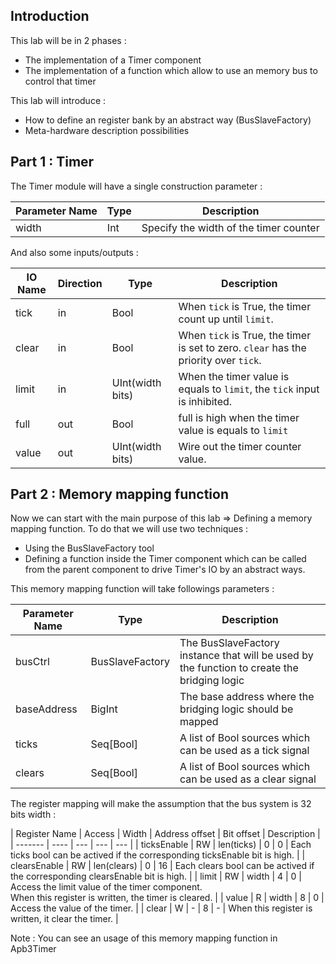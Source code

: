 ## Introduction
This lab will be in 2 phases :

- The implementation of a Timer component
- The implementation of a function which allow to use an memory bus to control that timer

This lab will introduce :
- How to define an register bank by an abstract way (BusSlaveFactory)
- Meta-hardware description possibilities

## Part 1 : Timer

The Timer module will have a single construction parameter :

| Parameter Name  |  Type  | Description |
| ------- | ---- | ---- |
| width | Int | Specify the width of the timer counter |

And also some inputs/outputs :

| IO Name  | Direction | Type  | Description |
| ------- | ---- | ---- | ---- |
| tick | in | Bool | When `tick` is True, the timer count up until `limit`. |
| clear | in | Bool | When `tick` is True, the timer is set to zero. `clear` has the priority over `tick`. |
| limit | in |  UInt(width bits) | When the timer value is equals to `limit`, the `tick` input is inhibited. |
| full | out | Bool | full is high when the timer value is equals to `limit`  |
| value | out | UInt(width bits)  | Wire out the timer counter value. |


## Part 2 : Memory mapping function
Now we can start with the main purpose of this lab => Defining a memory mapping function. To do that we will use two techniques :

- Using the BusSlaveFactory tool
- Defining a function inside the Timer component which can be called from the parent component to drive Timer's IO by an abstract ways.

This memory mapping function will take followings parameters :

| Parameter Name  |  Type  | Description |
| ------- | ---- | ---- |
| busCtrl | BusSlaveFactory | The BusSlaveFactory instance that will be used by the function to create the bridging logic |
| baseAddress | BigInt | The base address where the bridging logic should be mapped |
| ticks | Seq[Bool] | A list of Bool sources which can be used as a tick signal |
| clears | Seq[Bool] | A list of Bool sources which can be used as a clear signal|

The register mapping will make the assumption that the bus system is 32 bits width :

| Register Name | Access | Width | Address offset | Bit offset |  Description |
| ------- | ---- | --- | --- | --- |
| ticksEnable | RW | len(ticks) | 0 | 0 | Each ticks bool can be actived if the corresponding ticksEnable bit is high. |
| clearsEnable | RW | len(clears) | 0 | 16 | Each clears bool can be actived if the corresponding clearsEnable bit is high. |
| limit | RW | width | 4  | 0 | Access the limit value of the timer component.<br> When this register is written, the timer is cleared. |
| value | R | width | 8  | 0 | Access the value of the timer. |
| clear | W | - | 8  | - | When this register is written, it clear the timer. |

Note : You can see an usage of this memory mapping function in Apb3Timer 